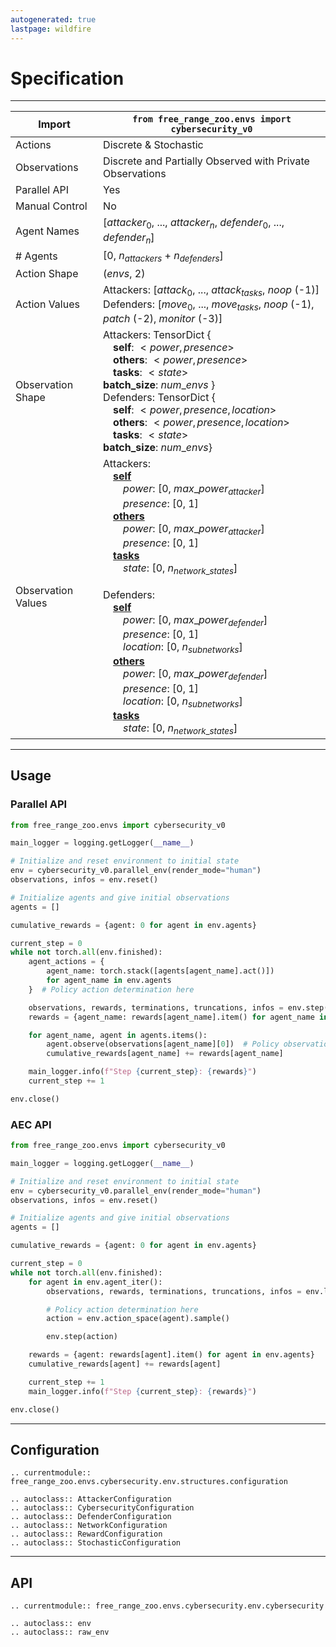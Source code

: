 ```yaml
---
autogenerated: true
lastpage: wildfire
---
```


# Specification

---

| Import             | `from free_range_zoo.envs import cybersecurity_v0`                                                                                                                                                                                                                                                                                                                                                                                                                                                                                                                                                                                                                                                                                                                                                     |
| ------------------ | ------------------------------------------------------------------------------------------------------------------------------------------------------------------------------------------------------------------------------------------------------------------------------------------------------------------------------------------------------------------------------------------------------------------------------------------------------------------------------------------------------------------------------------------------------------------------------------------------------------------------------------------------------------------------------------------------------------------------------------------------------------------------------------------------------ |
| Actions            | Discrete & Stochastic                                                                                                                                                                                                                                                                                                                                                                                                                                                                                                                                                                                                                                                                                                                                                                                  |
| Observations       | Discrete and Partially Observed with Private Observations                                                                                                                                                                                                                                                                                                                                                                                                                                                                                                                                                                                                                                                                                                                                              |
| Parallel API       | Yes                                                                                                                                                                                                                                                                                                                                                                                                                                                                                                                                                                                                                                                                                                                                                                                                    |
| Manual Control     | No                                                                                                                                                                                                                                                                                                                                                                                                                                                                                                                                                                                                                                                                                                                                                                                                     |
| Agent Names        | [$attacker_0$, ..., $attacker_n$, $defender_0$, ..., $defender_n$]                                                                                                                                                                                                                                                                                                                                                                                                                                                                                                                                                                                                                                                                                                                                     |
| # Agents           | [0, $n_{attackers}$ + $n_{defenders}$]                                                                                                                                                                                                                                                                                                                                                                                                                                                                                                                                                                                                                                                                                                                                                                 |
| Action Shape       | ($envs$, 2)                                                                                                                                                                                                                                                                                                                                                                                                                                                                                                                                                                                                                                                                                                                                                                                            |
| Action Values      | Attackers: [$attack_0$, ..., $attack_{tasks}$, $noop$ (-1)]<br>Defenders: [$move_0$, ..., $move_{tasks}$, $noop$ (-1), $patch$ (-2), $monitor$ (-3)]                                                                                                                                                                                                                                                                                                                                                                                                                                                                                                                                                                                                                                                       |
| Observation Shape  | Attackers: TensorDict { <br>&emsp;**self**: $<power, presence>$ <br>&emsp;**others**: $<power, presence>$ <br>&emsp;**tasks**: $<state>$ <br> **batch_size**: $num\_envs$ } <br> Defenders: TensorDict { <br>&emsp;**self**: $<power, presence, location>$ <br>&emsp;**others**: $<power, presence, location>$ <br>&emsp;**tasks**: $<state>$<br> **batch_size**: $num\_envs$}                                                                                                                                                                                                                                                                                                                                                                                                                                                                                  |
| Observation Values | Attackers: <br>&emsp;<u>**self**</u><br>&emsp;&emsp;$power$: [$0$, $max\_power_{attacker}$]<br>&emsp;&emsp;$presence$: [$0$, $1$]<br>&emsp;<u>**others**</u><br>&emsp;&emsp;$power$: [$0$, $max\_power_{attacker}$]<br>&emsp;&emsp;$presence$: [$0$, $1$]<br>&emsp;<u>**tasks**</u><br>&emsp;&emsp;$state$: [$0$, $n_{network\_states}$] <br><br> Defenders: <br>&emsp;<u>**self**</u><br>&emsp;&emsp;$power$: [$0$, $max\_power_{defender}$]<br>&emsp;&emsp;$presence$: [$0$, $1$]<br>&emsp;&emsp;$location$: [$0$, $n_{subnetworks}$]<br>&emsp;<u>**others**</u><br>&emsp;&emsp;$power$: [$0$, $max\_power_{defender}$]<br>&emsp;&emsp;$presence$: [$0$, $1$]<br>&emsp;&emsp;$location$: [$0$, $n_{subnetworks}$]</u><br>&emsp;<u>**tasks**</u><br>&emsp;&emsp;$state$: [$0$, $n_{network\_states}$] |

---

## Usage

### Parallel API
```python
from free_range_zoo.envs import cybersecurity_v0

main_logger = logging.getLogger(__name__)

# Initialize and reset environment to initial state
env = cybersecurity_v0.parallel_env(render_mode="human")
observations, infos = env.reset()

# Initialize agents and give initial observations
agents = []

cumulative_rewards = {agent: 0 for agent in env.agents}

current_step = 0
while not torch.all(env.finished):
    agent_actions = {
        agent_name: torch.stack([agents[agent_name].act()])
        for agent_name in env.agents
    }  # Policy action determination here

    observations, rewards, terminations, truncations, infos = env.step(agent_actions)
    rewards = {agent_name: rewards[agent_name].item() for agent_name in env.agents}

    for agent_name, agent in agents.items():
        agent.observe(observations[agent_name][0])  # Policy observation processing here
        cumulative_rewards[agent_name] += rewards[agent_name]

    main_logger.info(f"Step {current_step}: {rewards}")
    current_step += 1

env.close()
```

### AEC API
```python
from free_range_zoo.envs import cybersecurity_v0

main_logger = logging.getLogger(__name__)

# Initialize and reset environment to initial state
env = cybersecurity_v0.parallel_env(render_mode="human")
observations, infos = env.reset()

# Initialize agents and give initial observations
agents = []

cumulative_rewards = {agent: 0 for agent in env.agents}

current_step = 0
while not torch.all(env.finished):
    for agent in env.agent_iter():
        observations, rewards, terminations, truncations, infos = env.last()

        # Policy action determination here
        action = env.action_space(agent).sample()

        env.step(action)

    rewards = {agent: rewards[agent].item() for agent in env.agents}
    cumulative_rewards[agent] += rewards[agent]

    current_step += 1
    main_logger.info(f"Step {current_step}: {rewards}")

env.close()
```

---

## Configuration

```{eval-rst}
.. currentmodule:: free_range_zoo.envs.cybersecurity.env.structures.configuration

.. autoclass:: AttackerConfiguration
.. autoclass:: CybersecurityConfiguration
.. autoclass:: DefenderConfiguration
.. autoclass:: NetworkConfiguration
.. autoclass:: RewardConfiguration
.. autoclass:: StochasticConfiguration

```

<hr>

## API

```{eval-rst}
.. currentmodule:: free_range_zoo.envs.cybersecurity.env.cybersecurity

.. autoclass:: env
.. autoclass:: raw_env
```
